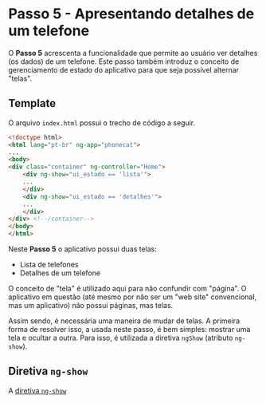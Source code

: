 # Passo 5 - Apresentando detalhes de um telefone

O **Passo 5** acrescenta a funcionalidade que permite ao usuário ver detalhes (os dados) de um telefone. Este passo também introduz o conceito de gerenciamento de estado do aplicativo para que seja possível alternar "telas".

## Template

O arquivo `index.html` possui o trecho de código a seguir.

```html
<!doctype html>
<html lang="pt-br" ng-app="phonecat">
...
<body>
<div class="container" ng-controller="Home">
    <div ng-show="ui_estado == 'lista'">
    ...
    </div>
    <div ng-show="ui_estado == 'detalhes'">
    ...
    </div>
</div> <!--/container-->
</body>
</html>
```

Neste **Passo 5** o aplicativo possui duas telas:
* Lista de telefones
* Detalhes de um telefone

O conceito de "tela" é utilizado aqui para não confundir com "página". O aplicativo em questão (até mesmo por não ser um "web site" convencional, mas um aplicativo) não possui páginas, mas telas. 

Assim sendo, é necessária uma maneira de mudar de telas. A primeira forma de resolver isso, a usada neste passo, é bem simples: mostrar uma tela e ocultar a outra. Para isso, é utilizada a diretiva `ngShow` (atributo `ng-show`).

## Diretiva `ng-show`

A [diretiva `ng-show`](../angularjs/ng-show-hide.md) 